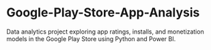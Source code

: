 # Google-Play-Store-App-Analysis
Data analytics project exploring app ratings, installs, and monetization models in the Google Play Store using Python and Power BI.
